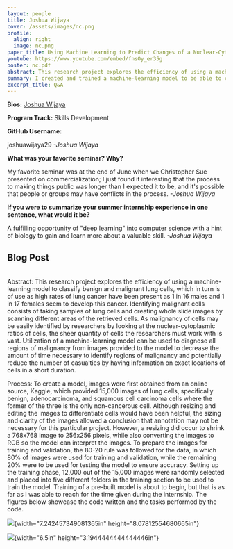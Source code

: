 ```yaml
---
layout: people
title: Joshua Wijaya
cover: /assets/images/nc.png
profile:
  align: right
  image: nc.png
paper_title: Using Machine Learning to Predict Changes of a Nuclear-Cytoplasmic Ratio to Assess Potential Malignancy
youtube: https://www.youtube.com/embed/fnsOy_er35g
poster: nc.pdf
abstract: This research project explores the efficiency of using a machine-learning model to classify benign and malignant lung cells, which in turn is of use as high rates of lung cancer have been present as 1 in 16 males and 1 in 17 females seem to develop this cancer. Identifying malignant cells consists of taking samples of lung cells and creating whole slide images by scanning different areas of the retrieved cells. As malignancy of cells may be easily identified by researchers by looking at the nuclear-cytoplasmic ratios of cells, the sheer quantity of cells the researchers must work with is vast. Utilization of a machine-learning model can be used to diagnose all regions of malignancy from images provided to the model to decrease the amount of time necessary to identify regions of malignancy and potentially reduce the number of casualties by having information on exact locations of cells in a short duration.
summary: I created and trained a machine-learning model to be able to classify benign and malignant cancer cells. Although additional time will be needed to be able to identify such cells through their nuclear-cytoplasmic ratios, the model will be trained using over 10,000 images, and will undergo testing with an additional 3,000 images to ensure an effective model analysis of cells.
excerpt_title: Q&A
---
```

**Bios:** [Joshua Wijaya](https://jlevy44.github.io/levylab/people/HS_Joshua_Wijaya)

**Program Track:** Skills Development

**GitHub Username:**  

joshuawijaya29
*-Joshua Wijaya*


**What was your favorite seminar? Why?**  

My favorite seminar was at the end of June when we Christopher Sue presented on commercialization; I just found it interesting that the process to making things public was longer than I expected it to be, and it's possible that people or groups may have conflicts in the process.
*-Joshua Wijaya*


**If you were to summarize your summer internship experience in one sentence, what would it be?**  

A fulfilling opportunity of "deep learning" into computer science with a hint of biology to gain and learn more about a valuable skill.
*-Joshua Wijaya*

<h2>Blog Post</h2>
<br>
Abstract: This research project explores the efficiency of using a
machine-learning model to classify benign and malignant lung cells,
which in turn is of use as high rates of lung cancer have been present
as 1 in 16 males and 1 in 17 females seem to develop this cancer.
Identifying malignant cells consists of taking samples of lung cells and
creating whole slide images by scanning different areas of the retrieved
cells. As malignancy of cells may be easily identified by researchers by
looking at the nuclear-cytoplasmic ratios of cells, the sheer quantity
of cells the researchers must work with is vast. Utilization of a
machine-learning model can be used to diagnose all regions of malignancy
from images provided to the model to decrease the amount of time
necessary to identify regions of malignancy and potentially reduce the
number of casualties by having information on exact locations of cells
in a short duration.

Process: To create a model, images were first obtained from an online
source, Kaggle, which provided 15,000 images of lung cells, specifically
benign, adenocarcinoma, and squamous cell carcinoma cells where the
former of the three is the only non-cancerous cell. Although resizing
and editing the images to differentiate cells would have been helpful,
the sizing and clarity of the images allowed a conclusion that
annotation may not be necessary for this particular project. However, a
resizing did occur to shrink a 768x768 image to 256x256 pixels, while
also converting the images to RGB so the model can interpret the images.
To prepare the images for training and validation, the 80-20 rule was
followed for the data, in which 80% of images were used for training and
validation, while the remaining 20% were to be used for testing the
model to ensure accuracy. Setting up the training phase, 12,000 out of
the 15,000 images were randomly selected and placed into five different
folders in the training section to be used to train the model. Training
of a pre-built model is about to begin, but that is as far as I was able
to reach for the time given during the internship. The figures below
showcase the code written and the tasks performed by the code.

![](media/image1.png){width="7.242457349081365in"
height="8.07812554680665in"}

![](media/image2.png){width="6.5in" height="3.1944444444444446in"}
